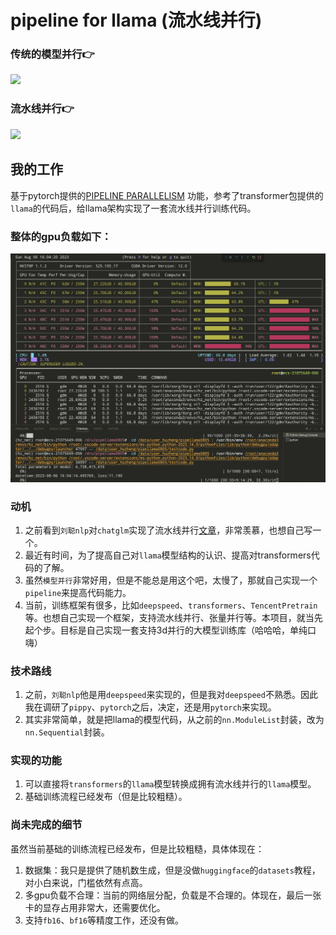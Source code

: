 # pipeline for llama (流水线并行)


### 传统的模型并行👉

![](https://pytorch.org/docs/stable/_images/no_pipe.png)

### 流水线并行👉

![](https://pytorch.org/docs/stable/_images/pipe.png)

## 我的工作

基于pytorch提供的[PIPELINE PARALLELISM](https://pytorch.org/docs/stable/pipeline.html)
功能，参考了transformer包提供的`llama`的代码后，给llama架构实现了一套流水线并行训练代码。

### 整体的gpu负载如下：
![](images/image2.png)

### 动机
1. 之前看到`刘聪nlp`对`chatglm`实现了流水线并行[文章](https://zhuanlan.zhihu.com/p/636488690)，非常羡慕，也想自己写一个。
2. 最近有时间，为了提高自己对`llama`模型结构的认识、提高对transformers代码的了解。
3. 虽然`模型并行`非常好用，但是不能总是用这个吧，太慢了，那就自己实现一个`pipeline`来提高代码能力。
4. 当前，训练框架有很多，比如`deepspeed`、`transformers`、`TencentPretrain`等。也想自己实现一个框架，支持流水线并行、张量并行等。本项目，就当先起个步。目标是自己实现一套支持3d并行的大模型训练库（哈哈哈，单纯口嗨）


### 技术路线
1. 之前，`刘聪nlp`他是用`deepspeed`来实现的，但是我对`deepspeed`不熟悉。因此我在调研了`pippy`、`pytorch`之后，决定，还是用`pytorch`来实现。
2. 其实非常简单，就是把llama的模型代码，从之前的`nn.ModuleList`封装，改为`nn.Sequential`封装。


### 实现的功能
1. 可以直接将`transformers`的`llama`模型转换成拥有流水线并行的`llama`模型。
2. 基础训练流程已经发布（但是比较粗糙）。


### 尚未完成的细节

虽然当前基础的训练流程已经发布，但是比较粗糙，具体体现在：
1. 数据集：我只是提供了随机数生成，但是没做`huggingface`的`datasets`教程，对小白来说，门槛依然有点高。
2. 多gpu负载不合理：当前的网络层分配，负载是不合理的。体现在，最后一张卡的显存占用非常大，还需要优化。
3. 支持`fb16`、`bf16`等精度工作，还没有做。




